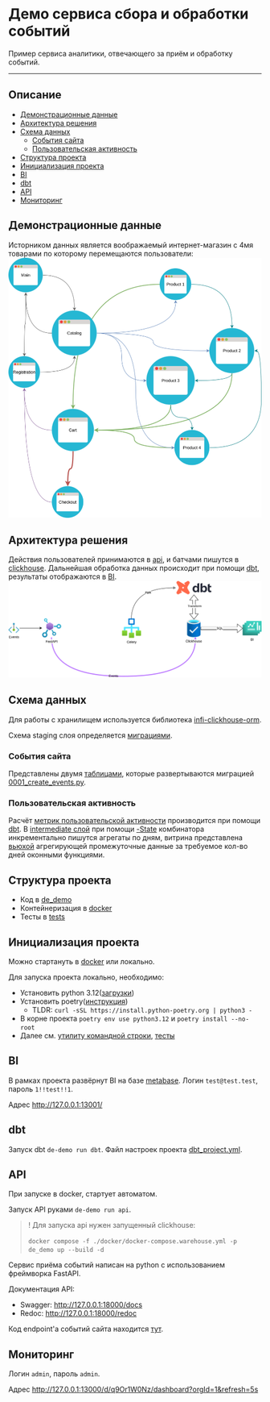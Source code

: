 # Демо сервиса сбора и обработки событий
Пример сервиса аналитики, отвечающего за приём и обработку событий.
____
## Описание
- [Демонстрационные данные](#демонстрационные-данные)
- [Архитектура решения](#архитектура-решения)
- [Схема данных](#схема-данных)
  - [События сайта](#cобытия-сайта)
  - [Пользовательская активность](#пользовательская-активность)
- [Структура проекта](#структура-проекта)
- [Инициализация проекта](#инициализация-проекта)
- [BI](#bi)
- [dbt](#dbt)
- [API](#api)
- [Мониторинг](#мониторинг)

## Демонстрационные данные
Исторником данных является воображаемый интернет-магазин с 4мя товарами по которому перемещаются 
пользователи:
![Сайт](docs/images/de_demo_site.svg)

## Архитектура решения
Действия пользователей принимаются в [api](#api), и батчами пишутся в [clickhouse](#cобытия-сайта).
Дальнейшая обработка данных происходит при помощи [dbt](#dbt), результаты отображаются в [BI](#bi).
![Pipeline](docs/images/de_demo_arch_gen_2_scheduler_dbt.svg)

## Схема данных
Для работы с хранилищем используется библиотека [infi-clickhouse-orm](https://github.com/Infinidat/infi.clickhouse_orm).

Схема staging слоя определяется [миграциями](de_demo/migrations/clickhouse).

### События сайта
Представлены двумя [таблицами](de_demo/apps/events/warehouse), которые развертываются 
миграцией [0001_create_events.py](de_demo/migrations/clickhouse/0001_create_events.py).

### Пользовательская активность
Расчёт [метрик пользовательской активности](de_demo/apps/users/dbt/models) производится при помощи [dbt](#dbt).
В [intermediate слой](dbt/models/intermediate/int_site_events_to_users_activity_by_day.sql) 
при помощи [-State](https://clickhouse.com/docs/sql-reference/aggregate-functions/combinators#-state) 
комбинатора инкрементально пишутся агрегаты по дням, 
витрина представлена [вьюхой](dbt/models/marts/users_activity.sql) 
агрегирующей промежуточные данные за требуемое кол-во дней оконными функциями.


## Структура проекта
* Код в [de_demo](de_demo) 
* Контейнеризация в [docker](docker)
* Тесты в [tests](tests)

## Инициализация проекта
Можно стартануть в [docker](docker) или локально.

Для запуска проекта локально, необходимо:
- Установить python 3.12([загрузки](https://www.python.org/downloads/)) 
- Установить poetry([инструкция](https://python-poetry.org/docs/#installing-with-the-official-installer))
  - TLDR: `curl -sSL https://install.python-poetry.org | python3 -`
- В корне проекта `poetry env use python3.12` и `poetry install --no-root`
- Далее см. [утилиту командной строки](#утилита-командной-строки), [тесты](#тесты)



## BI
В рамках проекта развёрнут BI на базе [metabase](https://www.metabase.com/).
Логин `test@test.test`, пароль `1!!test!!1`.

Адрес http://127.0.0.1:13001/

## dbt
Запуск dbt `de-demo run dbt`.  Файл настроек проекта [dbt_project.yml](dbt/dbt_project.yml).

## API
При запуске в docker, стартует автоматом. 

Запуск API руками `de-demo run api`.
> ! Для запуска api нужен запущенный clickhouse: 
> 
> `docker compose -f ./docker/docker-compose.warehouse.yml -p de_demo up --build -d`

Сервис приёма событий написан на python с использованием фреймворка FastAPI.

Документация API:
 - Swagger: http://127.0.0.1:18000/docs
 - Redoc: http://127.0.0.1:18000/redoc

Код endpoint'а событий сайта находится [тут](de_demo/apps/events/api).

## Мониторинг
Логин `admin`, пароль `admin`.

Адрес http://127.0.0.1:13000/d/q9Or1W0Nz/dashboard?orgId=1&refresh=5s

